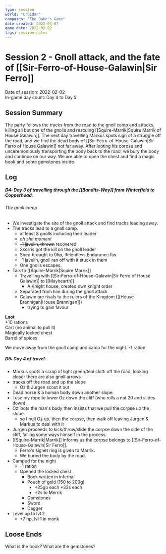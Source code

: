 ```yaml
---
type: session
world: "Cruidan"
campaign: "The Duke's Game"
date created: 2022-04-07
game_date: 2022-02-02
tags: session-notes
---
```

# Session 2 - Gnoll attack, and the fate of [[Sir-Ferro-of-House-Galawin|Sir Ferro]]
Date of session: 2022-02-02  
In-game day count: Day 4 to Day 5

## Session Summary
The party follows the tracks from the road to the gnoll camp and attacks, killing all but one of the gnolls and rescuing [[Squire-Marrik|Squire Marrik of House Galawin]]. The next day travelling Markus spots sign of a struggle off the road, and we find the dead body of [[Sir-Ferro-of-House-Galawin|Sir Ferro of House Galawin]] not far away. After looting his corpse and unceremoniously transporting the body back to the road, we bury the body and continue on our way. We are able to open the chest and find a magic book and some gemstones inside.

## Log
##### D4: Day 3 of travelling through the [[Bandits-Way]] from Winterfield to Copperhead.

###### The gnoll camp
- We investigate the site of the gnoll attack and find tracks leading away.
- The tracks lead to a gnoll camp.
	- at least 8 gnolls including their leader
	- *oh shit moment*
	- ~~-1 javelin, thrown~~ recovered
	- Skorris got the kill on the gnoll leader
	- Shed brought to 0hp, Relentless Endurance ftw
	- -1 javelin, gnoll ran off with it stuck in them
	- One gnolls escapes.
- Talk to [[Squire-Marrik|Squire Marrik]]
	- Travelling with [[Sir-Ferro-of-House-Galawin|Sir Ferro of House Galawin]] to [[Mayhearth]]
		- A Knight house, created own knight order
	- Separated from him during the gnoll attack
	- Galawin are rivals to the rulers of the Kingdom ([[House-Brannigan|House Brannigan]])
		- trying to gain favour

**Loot**  
+10 rations  
Cart (no animal to pull it)  
Magically locked chest  
Barrel of spices  

We move away from the gnoll camp and camp for the night. -1 ration.

##### D5: Day 4 of travel.
- Markus spots a scrap of light green/teal cloth off the road, looking closer there are also gnoll arrows
- tracks off the road and up the slope
	- Oz & Jurgen scout it out
- Dead horse & a human body down another slope.
- I use my rope to lower Oz down the cliff (who rolls a nat 20 and slides down)
- Oz loots the man's body then insists that we pull the corpse up the slope.
	- so I pull Oz up, then the corpse, then walk off leaving Jurgen & Markus to deal with it
- Jurgen proceeds to kick/throw/slide the corpse down the side of the cliff, falling some ways himself in the process.
- [[Squire-Marrik|Marrik]] informs us the corpse belongs to [[Sir-Ferro-of-House-Galawin|Sir Ferro]].
	- Ferro's signet ring is given to Marrik.
	- We buried the body by the road.
- Camped for the night
	- -1 ration
	- Opened the locked chest
		- Book written in infernal
		- Pouch of gold (150 to 200g)
			- +25gp each +33s each
			- +2s to Merrik
		- Gemstones
		- Sword
		- Dagger
- Level up to lvl 2
	- +7 hp, lvl 1 in monk

## Loose Ends
What is the book?
What are the gemstones?
